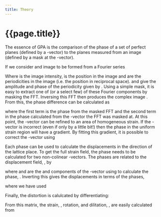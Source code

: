 ```yaml
---
title: Theory
---
```


# {{page.title}}

The essence of GPA is the comparison of the phase of a set of perfect planes (defined by a <script type="math/tex">g</script>-vector) to the planes measured from an image (defined by a mask at the <script type="math/tex">g</script>-vector).

If we consider and image to be formed from a Fourier series

<script type="math/tex; mode=display">I \left( \pmb r \right) = \sum_g A_g e^{i P_g + 2 \pi i \pmb g \cdot \pmb r}</script>

Where <script type="math/tex">I</script> is the image intensity, <script type="math/tex">\pmb r</script> is the position in the image and <script type="math/tex">\pmb g</script> are the periodicities in the image (i.e. the position in reciprocal space). <script type="math/tex">A_g</script> and <script type="math/tex">P_g</script> give the amplitude and phase of the periodicity given by <script type="math/tex">\pmb g</script>. Using a simple mask, it is easy to extract one of (or a select few) of these Fourier components by masking the FFT. Inversing this FFT then produces the complex image <script type="math/tex">H'_g \left( \pmb r \right)</script>. From this, the phase difference can be calculated as

<script type="math/tex; mode=display">P_g \left( \pmb r \right) = \text{Phase} \left[ H'_g \left( \pmb r \right) \right] - 2 \pi \pmb g \cdot \pmb r</script>

where the first term is the phase from the masked FFT and the second term in the phase calculated from the <script type="math/tex">g</script>-vector the FFT was masked at. At this point, the <script type="math/tex">g</script>-vector can be refined to an area of homogeneous strain. If the <script type="math/tex">g</script>-vector is incorrect (even if only by a little bit!) then the phase in the uniform strain region will have a gradient. By fitting this gradient, it is possible to correct the <script type="math/tex">g</script>-vector using

<script type="math/tex; mode=display">\Delta \pmb g = \frac{1}{2 \pi} \nabla P_g.</script>

Each phase can be used to calculate the displacements in the direction of the lattice place. To get the full strain field, the phase needs to be calculated for two non-colinear <script type="math/tex">g</script>-vectors. The phases are related to the displacement field, <script type="math/tex">\pmb u</script>, by

<script type="math/tex; mode=display">% <![CDATA[
\begin{pmatrix}
P_{g1} \\ P_{g2}
\end{pmatrix}
= - 2 \pi \begin{pmatrix}
g_{1x} & g_{1y} \\
g_{2x} & g_{2y}
\end{pmatrix} \begin{pmatrix}
u_x \\
u_y
\end{pmatrix} %]]></script>

where <script type="math/tex">g_{1x}</script> and <script type="math/tex">g_1y</script> are the <script type="math/tex">x</script> and <script type="math/tex">y</script> components of the <script type="math/tex">g</script>-vector using to calculate the phase, <script type="math/tex">P_{g1}</script>. Inverting this gives the displacements in terms of the phases,

<script type="math/tex; mode=display">% <![CDATA[
\begin{pmatrix}
u_x \\ u_y
\end{pmatrix}
= - \frac{1}{2 \pi} \begin{pmatrix}
a_{1x} & a_{2x} \\
a_{1y} & a_{2y}
\end{pmatrix} \begin{pmatrix}
P_{g1} \\
P_{g2}
\end{pmatrix} %]]></script>

where we have used

<script type="math/tex; mode=display">% <![CDATA[
\begin{pmatrix}
g_{1x} & g_{1y} \\
g_{2x} & g_{2y}
\end{pmatrix}^T = \begin{pmatrix}
a_{1x} & a_{2x} \\
a_{1y} & a_{2y}
\end{pmatrix}^{-1}. %]]></script>

Finally, the distortion is calulcated by differentiating:

<script type="math/tex; mode=display">% <![CDATA[
e = \begin{pmatrix}
e_{xx} & e_{xy} \\
e_{yx} & e_{yy}
\end{pmatrix}
= \begin{pmatrix}
\frac{\partial u_x}{\partial x} & \frac{\partial u_x}{\partial y} \\
\frac{\partial u_y}{\partial x} & \frac{\partial u_y}{\partial y}
\end{pmatrix}. %]]></script>

From this matrix, the strain, <script type="math/tex">\varepsilon</script>, rotation, <script type="math/tex">\omega</script> and dilitation, <script type="math/tex">\Delta</script>, are easily calculated from

<script type="math/tex; mode=display">\varepsilon = \frac{1}{2} \left( e + e^T \right)</script>

<script type="math/tex; mode=display">\omega = \frac{1}{2} \left( e - e^T \right)</script>

<script type="math/tex; mode=display">\Delta = \text{Trace} \left[ e \right]</script>